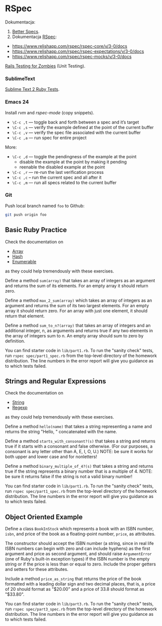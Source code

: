 # RSpec

Dokumentacja:

1. [Better Specs](http://betterspecs.org/).
1. Dokumentacja [RSpec](https://www.relishapp.com/rspec/):
  - https://www.relishapp.com/rspec/rspec-core/v/3-0/docs
  - https://www.relishapp.com/rspec/rspec-expectations/v/3-0/docs
  - https://www.relishapp.com/rspec/rspec-mocks/v/3-0/docs

[Rails Testing for Zombies](https://www.codeschool.com/courses/rails-testing-for-zombies)
(Unit Testing).


### SublimeText

[Sublime Text 2 Ruby Tests](https://github.com/maltize/sublime-text-2-ruby-tests#usage).


### Emacs 24

Install *rvm* and *rspec-mode* (copy snippets).

* `\C-c ,t` — toggle back and forth between a spec and it’s target
* `\C-c ,s` — verify the example defined at the point of the current buffer
* `\C-c ,v` — verify the spec file associated with the current buffer
* `\C-c ,a` — run spec for entire project

More:

* `\C-c ,d` — toggle the pendingness of the example at the point
  * disable the example at the point by making it pending
  * reenable the disabled example at the point
* `\C-c ,r` — re-run the last verification process
* `\C-c ,c` – run the current spec and all after it
* `\C-c ,m` — run all specs related to the current buffer


### Git

Push local branch named `foo` to Github:

```sh
git push origin foo
```


## Basic Ruby Practice

Check the documentation on

* [Array](http://www.ruby-doc.org/core-2.1.1/Array.html)
* [Hash](http://www.ruby-doc.org/core-2.1.1/Hash.html)
* [Enumerable](http://www.ruby-doc.org/core-2.1.1/Enumerable.html)

as they could help tremendously with these exercises.

Define a method `sum(array)` that takes an array of integers as an
argument and returns the sum of its elements. For an empty array it
should return zero.

Define a method `max_2_sum(array)` which takes an array of integers as
an argument and returns the sum of its two largest elements. For an
empty array it should return zero. For an array with just one element,
it should return that element.

Define a method `sum_to_n?(array)` that takes an array of integers and
an additional integer, n, as arguments and returns true if any two
elements in the array of integers sum to n. An empty array should sum
to zero by definition.

You can find starter code in `lib/part1.rb`. To run the "sanity
check" tests, run `rspec spec/part1_spec.rb` from the top-level
directory of the homework distribution. The line numbers in the error
report will give you guidance as to which tests failed.


## Strings and Regular Expressions

Check the documentation on

* [String](http://www.ruby-doc.org/core-2.1.1/String.html)
* [Regexp](http://www.ruby-doc.org/core-2.1.1/Regexp.html)

as they could help tremendously with these exercises.

Define a method `hello(name)` that takes a string representing a name
and returns the string "Hello, " concatenated with the name.

Define a method `starts_with_consonant?(s)` that takes a string and
returns true if it starts with a consonant and false otherwise. (For
our purposes, a consonant is any letter other than A, E, I, O, U.)
NOTE: be sure it works for both upper and lower case and for
nonletters!

Define a method `binary_multiple_of_4?(s)` that takes a string and
returns true if the string represents a binary number that is a
multiple of 4. NOTE: be sure it returns false if the string is not a
valid binary number!


You can find starter code in `lib/part1.rb`. To run the "sanity
check" tests, run `rspec spec/part1_spec.rb` from the top-level
directory of the homework distribution. The line numbers in the error
report will give you guidance as to which tests failed.


## Object Oriented Example

Define a class `BookInStock` which represents a book with an ISBN
number, `isbn`, and price of the book as a floating-point number,
`price`, as attributes.

The constructor should accept the ISBN number
(a string, since in real life ISBN numbers can begin with zero and can
include hyphens) as the first argument and price as second argument, and
should raise `ArgumentError` (one of Ruby's built-in exception types) if
the ISBN number is the empty string or if the price is less than or
equal to zero. Include the proper getters and setters for these
attributes.

Include a method `price_as_string` that returns the price of the book
formatted with a leading dollar sign and two decimal places, that is,
a price of 20 should format as "$20.00" and a price of 33.8 should
format as "$33.80".

You can find starter code in `lib/part3.rb`. To run the "sanity
check" tests, run `rspec spec/part3_spec.rb` from the top-level
directory of the homework distribution.  The line numbers in the error
report will give you guidance as to which tests failed.
